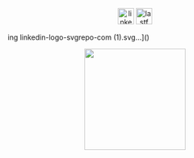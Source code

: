 

<p align="center">

  
  <a href="https://www.linkedin.com/in/pedro-franca-bacellar">
    <img width="32" height="32" alt="linkedin" src="https://github.com/user-attachments/assets/8d2629c1-2d87-407b-b973-8f5b4da45d08"></a>

  <a href="https://www.last.fm/pt/user/soundfds">
    <img width="32" height="32" alt="lastfm" src="https://github.com/user-attachments/assets/2f9ed938-35e7-471f-bcac-8d7aa40393ff"></a>










    
</p>






</svg>ing linkedin-logo-svgrepo-com (1).svg…]()




<p align="center">
<a href="https://github.com/pedro-bacellar">
  <img height=200 src="https://github-readme-stats.vercel.app/api?username=pedro-bacellar&count_private=true&show_icons=true&theme=github_dark"/>
</a>

</p>
